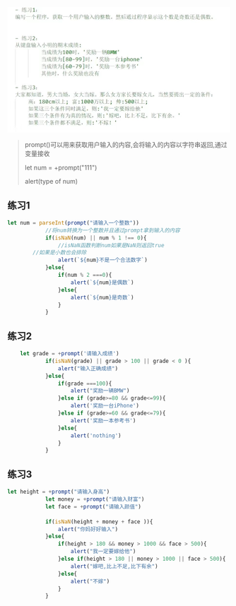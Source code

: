 ![image-20230616104201799](assets/image-20230616104201799.png)

> prompt()可以用来获取用户输入的内容,会将输入的内容以字符串返回,通过变量接收
>
> let num = +prompt("111")
>
> alert(type of num)

## 练习1

```js
let num = parseInt(prompt("请输入一个整数"))
			//将num转换为一个整数并且通过prompt拿到输入的内容
			if(isNaN(num) || num % 1 !== 0){
				//isNaN函数判断num如果是NaN则返回true
        //如果是小数也会排除
				alert(`${num}不是一个合法数字`)
			}else{
				if(num % 2 ===0){
					alert(`${num}是偶数`)
				}else{
					alert(`${num}是奇数`)
				}
			}
```

## 练习2

```js
	let grade = +prompt('请输入成绩')
			if(isNaN(grade) || grade > 100 || grade < 0 ){
				alert("输入正确成绩")
			}else{
				if(grade ===100){
					alert("奖励一辆BMW")
				}else if (grade>=80 && grade<=99){
					alert('奖励一台iPhone')
				}else if (grade>=60 && grade<=79){
					alert('奖励一本参考书')
				}else{
					alert('nothing')
				}	
			}
```

## 练习3

```js
let height = +prompt("请输入身高")
			let money = +prompt("请输入财富")
			let face = +prompt("请输入颜值")
			
			if(isNaN(height + money + face )){
				alert("你妈好好输入")
			}else{
				if(height > 180 && money > 1000 && face > 500){
					alert("我一定要嫁给他")
				}else if(height > 180 || money > 1000 || face > 500){
					alert("嫁吧,比上不足,比下有余")
				}else{
					alert("不嫁")
				}
			}
```

